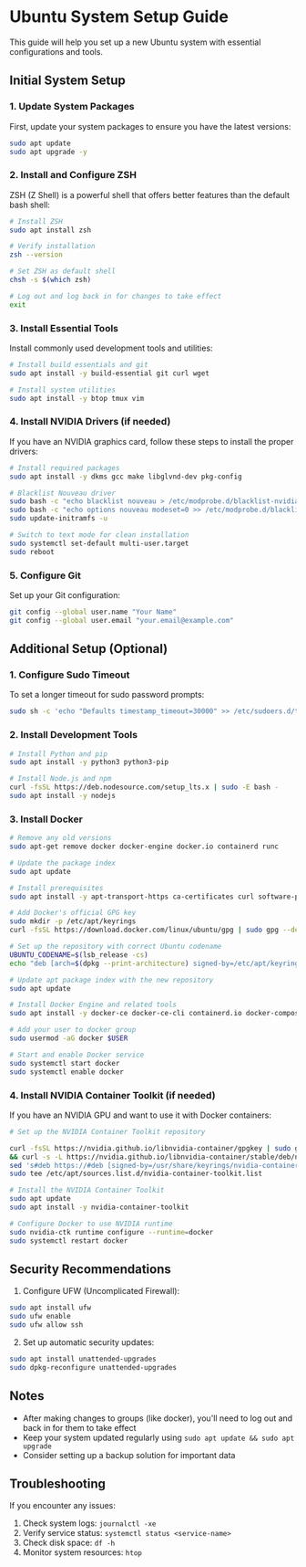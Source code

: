 # Ubuntu System Setup Guide

This guide will help you set up a new Ubuntu system with essential configurations and tools.

## Initial System Setup

### 1. Update System Packages
First, update your system packages to ensure you have the latest versions:
```bash
sudo apt update
sudo apt upgrade -y
```

### 2. Install and Configure ZSH
ZSH (Z Shell) is a powerful shell that offers better features than the default bash shell:

```bash
# Install ZSH
sudo apt install zsh

# Verify installation
zsh --version

# Set ZSH as default shell
chsh -s $(which zsh)

# Log out and log back in for changes to take effect
exit
```

### 3. Install Essential Tools
Install commonly used development tools and utilities:
```bash
# Install build essentials and git
sudo apt install -y build-essential git curl wget

# Install system utilities
sudo apt install -y btop tmux vim
```

### 4. Install NVIDIA Drivers (if needed)
If you have an NVIDIA graphics card, follow these steps to install the proper drivers:

```bash
# Install required packages
sudo apt install -y dkms gcc make libglvnd-dev pkg-config

# Blacklist Nouveau driver
sudo bash -c "echo blacklist nouveau > /etc/modprobe.d/blacklist-nvidia-nouveau.conf"
sudo bash -c "echo options nouveau modeset=0 >> /etc/modprobe.d/blacklist-nvidia-nouveau.conf"
sudo update-initramfs -u

# Switch to text mode for clean installation
sudo systemctl set-default multi-user.target
sudo reboot
```

### 5. Configure Git
Set up your Git configuration:
```bash
git config --global user.name "Your Name"
git config --global user.email "your.email@example.com"
```

## Additional Setup (Optional)

### 1. Configure Sudo Timeout
To set a longer timeout for sudo password prompts:
```bash
sudo sh -c 'echo "Defaults timestamp_timeout=30000" >> /etc/sudoers.d/timeout'
```

### 2. Install Development Tools
```bash
# Install Python and pip
sudo apt install -y python3 python3-pip

# Install Node.js and npm
curl -fsSL https://deb.nodesource.com/setup_lts.x | sudo -E bash -
sudo apt install -y nodejs
```

### 3. Install Docker
```bash
# Remove any old versions
sudo apt-get remove docker docker-engine docker.io containerd runc

# Update the package index
sudo apt update

# Install prerequisites
sudo apt install -y apt-transport-https ca-certificates curl software-properties-common gnupg lsb-release

# Add Docker's official GPG key
sudo mkdir -p /etc/apt/keyrings
curl -fsSL https://download.docker.com/linux/ubuntu/gpg | sudo gpg --dearmor -o /etc/apt/keyrings/docker.gpg

# Set up the repository with correct Ubuntu codename
UBUNTU_CODENAME=$(lsb_release -cs)
echo "deb [arch=$(dpkg --print-architecture) signed-by=/etc/apt/keyrings/docker.gpg] https://download.docker.com/linux/ubuntu ${UBUNTU_CODENAME} stable" | sudo tee /etc/apt/sources.list.d/docker.list > /dev/null

# Update apt package index with the new repository
sudo apt update

# Install Docker Engine and related tools
sudo apt install -y docker-ce docker-ce-cli containerd.io docker-compose-plugin

# Add your user to docker group
sudo usermod -aG docker $USER

# Start and enable Docker service
sudo systemctl start docker
sudo systemctl enable docker
```

### 4. Install NVIDIA Container Toolkit (if needed)
If you have an NVIDIA GPU and want to use it with Docker containers:

```bash
# Set up the NVIDIA Container Toolkit repository

curl -fsSL https://nvidia.github.io/libnvidia-container/gpgkey | sudo gpg --dearmor -o /usr/share/keyrings/nvidia-container-toolkit-keyring.gpg \
&& curl -s -L https://nvidia.github.io/libnvidia-container/stable/deb/nvidia-container-toolkit.list | \
sed 's#deb https://#deb [signed-by=/usr/share/keyrings/nvidia-container-toolkit-keyring.gpg] https://#g' | \
sudo tee /etc/apt/sources.list.d/nvidia-container-toolkit.list

# Install the NVIDIA Container Toolkit
sudo apt update
sudo apt install -y nvidia-container-toolkit

# Configure Docker to use NVIDIA runtime
sudo nvidia-ctk runtime configure --runtime=docker
sudo systemctl restart docker
```

## Security Recommendations

1. Configure UFW (Uncomplicated Firewall):
```bash
sudo apt install ufw
sudo ufw enable
sudo ufw allow ssh
```

2. Set up automatic security updates:
```bash
sudo apt install unattended-upgrades
sudo dpkg-reconfigure unattended-upgrades
```

## Notes
- After making changes to groups (like docker), you'll need to log out and back in for them to take effect
- Keep your system updated regularly using `sudo apt update && sudo apt upgrade`
- Consider setting up a backup solution for important data

## Troubleshooting
If you encounter any issues:
1. Check system logs: `journalctl -xe`
2. Verify service status: `systemctl status <service-name>`
3. Check disk space: `df -h`
4. Monitor system resources: `htop`
